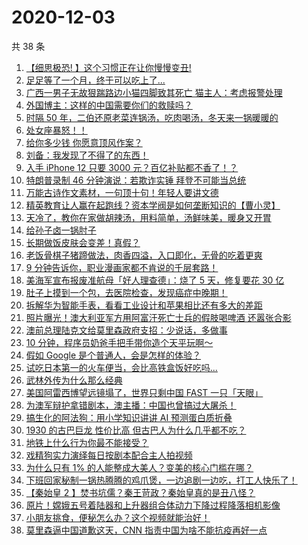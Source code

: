 # 2020-12-03

共 38 条

<!-- BEGIN -->
<!-- 最后更新时间 Thu Dec 03 2020 23:08:04 GMT+0800 (CST) -->

1. [【细思极恐! 】这个习惯正在让你慢慢变丑!](https://www.zhihu.com/zvideo/1317518112674463744)
2. [足足等了一个月，终于可以吃上了...](https://www.zhihu.com/zvideo/1317650465384521728)
3. [广西一男子无故狠踹路边小猫四脚致其死亡
   猫主人：考虑报警处理](https://www.zhihu.com/zvideo/1317573245445554176)
4. [外国博主：这样的中国需要你们的救赎吗？](https://www.zhihu.com/zvideo/1317892655234174976)
5. [时隔 50
   年，二伯还原老菜连锅汤，吃肉喝汤，冬天来一锅暖暖的](https://www.zhihu.com/zvideo/1317874026296037376)
6. [处女座暴怒！！](https://www.zhihu.com/zvideo/1317836659723784192)
7. [给你多少钱 你愿意顶风作案？](https://www.zhihu.com/zvideo/1317416585779003392)
8. [刘备：我发现了不得了的东西！](https://www.zhihu.com/zvideo/1317526809194483712)
9. [入手 iPhone 12 只要 3000
   元？百亿补贴都不香了！？](https://www.zhihu.com/zvideo/1317870838507614208)
10. [特朗普录制 46 分钟演说：若欺诈实锤
    拜登不可能当总统](https://www.zhihu.com/zvideo/1317786145409630208)
11. [万能古诗作文素材，一句顶十句！年轻人要讲文德](https://www.zhihu.com/zvideo/1317903433723035648)
12. [精英教育让人赢在起跑线？资本学阀是如何垄断知识的【曹小灵】](https://www.zhihu.com/zvideo/1317837052050567168)
13. [天冷了，教你在家做胡辣汤，用料简单，汤鲜味美，暖身又开胃](https://www.zhihu.com/zvideo/1317842649077420032)
14. [给孙子卤一锅肘子](https://www.zhihu.com/zvideo/1317786365765906432)
15. [长期做饭皮肤会变差！真假？](https://www.zhihu.com/zvideo/1317863287657816064)
16. [老饭骨棋子猪蹄做法，肉香四溢，入口即化，无骨的吃着更爽](https://www.zhihu.com/zvideo/1317560185854656512)
17. [9 分钟告诉你，职业漫画家都不肯说的千层套路！](https://www.zhihu.com/zvideo/1317571607145885696)
18. [美海军宣布报废准航母「好人理查德」：烧了 5 天，修复要花 30
    亿](https://www.zhihu.com/zvideo/1317150712707952640)
19. [肚子上摸到一个包，去医院检查，发现癌症中晚期！](https://www.zhihu.com/zvideo/1317750992784191488)
20. [拆解华为智能手表，看看工业设计和苹果相比还有多大的差距](https://www.zhihu.com/zvideo/1317520438914854912)
21. [照片曝光！澳大利亚军方用阿富汗死亡士兵的假肢喝啤酒
    还嚣张合影](https://www.zhihu.com/zvideo/1317368266193592320)
22. [澳前总理陆克文给莫里森政府支招：少说话，多做事](https://www.zhihu.com/zvideo/1317565161671663616)
23. [10 分钟，程序员奶爸手把手带你造个天平玩啊～](https://www.zhihu.com/zvideo/1317479669550182400)
24. [假如 Google 是个普通人，会是怎样的体验？](https://www.zhihu.com/zvideo/1317468731170156544)
25. [试吃日本第一的火车便当，会比高铁盒饭好吃吗...](https://www.zhihu.com/zvideo/1317201588902612992)
26. [武林外传为什么那么经典](https://www.zhihu.com/zvideo/1317501126678130688)
27. [美国阿雷西博望远镜塌了，世界只剩中国 FAST
    一只「天眼」](https://www.zhihu.com/zvideo/1317486164363165696)
28. [为澳军辩护拿错剧本，澳主播：中国也曾搞过大屠杀！](https://www.zhihu.com/zvideo/1317422454751252480)
29. [搞生化的阿法狗：用小学知识讲讲 AI
    预测蛋白质折叠](https://www.zhihu.com/zvideo/1317663723259990016)
30. [1930 的古巴巨龙 性价比高
    但古巴人为什么几乎都不吃？](https://www.zhihu.com/zvideo/1317093617576640512)
31. [地铁上什么行为你最不能接受？](https://www.zhihu.com/zvideo/1317493697198166016)
32. [戏精狗实力演绎每日按剧本配合主人拍视频](https://www.zhihu.com/zvideo/1317401922887327744)
33. [为什么只有 1%
    的人能整成大美人？变美的核心门槛在哪？](https://www.zhihu.com/zvideo/1317151620774371328)
34. [下班回家秘制一锅热腾腾的鸡爪煲，一边追剧一边吃，打工人快乐了！](https://www.zhihu.com/zvideo/1315690741968953344)
35. [【秦始皇 2
    】焚书坑儒？秦王苛政？秦始皇真的是丑八怪？](https://www.zhihu.com/zvideo/1317507382042628096)
36. [原片！嫦娥五号着陆器和上升器组合体动力下降过程降落相机影像](https://www.zhihu.com/zvideo/1317529938732433408)
37. [小朋友挑食，便秘怎么办？这个视频就能治好！](https://www.zhihu.com/zvideo/1317178483224150016)
38. [莫里森逼中国道歉这天，CNN
    指责中国为啥不能抗疫再好一点](https://www.zhihu.com/zvideo/1317471406259380224)

<!-- END -->
